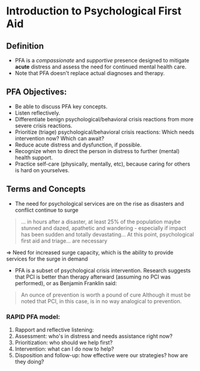 # Introduction to Psychological First Aid
## Definition
* PFA is a *compassionate* and *supportive* presence designed to mitigate **acute** distress and assess the need for continued mental health care. 
* Note that PFA doesn't replace actual diagnoses and therapy.
## PFA Objectives:
* Be able to discuss PFA key concepts.
* Listen reflectively.
* Differentiate benign psychological/behavioral crisis reactions from more severe crisis reactions.
* Prioritize (triage) psychological/behavioral crisis reactions: Which needs intervention now? Which can await?
* Reduce acute distress and dysfunction, if possible.
* Recognize when to direct the person in distress to further (mental) health support.
* Practice self-care (physically, mentally, etc), because caring for others is hard on yourselves.
## Terms and Concepts
- The need for psychological services are on the rise as disasters and conflict continue to surge

> ... in hours after a disaster, at least 25% of the population maybe stunned and dazed, apathetic and wandering - especially if impact has been sudden and totally devastating... At this point, psychological first aid and triage... are necessary

=> Need for increased surge capacity, which is the ability to provide services for the surge in demand
- PFA is a subset of psychological crisis intervention. Research suggests that PCI is better than therapy afterward (assuming no PCI was performed), or as Benjamin Franklin said:
> An ounce of prevention is worth a pound of cure
Although it must be noted that PCI, in this case, is in no way analogical to prevention.
### RAPID PFA model:
1. Rapport and reflective listening:
2. Assessment: who's in distress and needs assistance right now?
3. Prioritization: who should we help first?
4. Intervention: what can I do now to help?
5. Disposition and follow-up: how effective were our strategies? how are they doing? 

